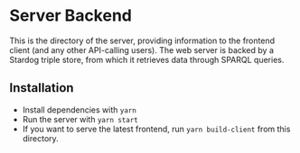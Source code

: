 # Server Backend

This is the directory of the server, providing information to the frontend client (and any other API-calling users). The web server is backed by a Stardog triple store, from which it retrieves data through SPARQL queries.

## Installation

* Install dependencies with `yarn`
* Run the server with `yarn start`
* If you want to serve the latest frontend, run `yarn build-client` from this directory.
